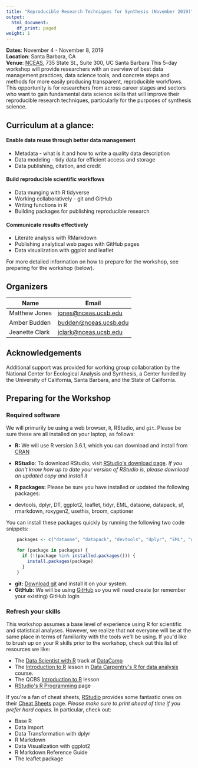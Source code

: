 ```yaml
---
title: "Reproducible Research Techniques for Synthesis (November 2019)"
output:
  html_document:
    df_print: paged
weight: 1
---
```




__Dates__: November 4 - November 8, 2019<br>
__Location__: Santa Barbara, CA<br>
__Venue__: [NCEAS](https://www.nceas.ucsb.edu), 735 State St., Suite 300, UC Santa Barbara
This 5-day workshop will provide researchers with an overview of best data management practices, data science tools, and concrete steps and methods for more easily producing transparent, reproducible workflows. This opportunity is for researchers from across career stages and sectors who want to gain fundamental data science skills that will improve their reproducible research techniques, particularly for the purposes of synthesis science.


## Curriculum at a glance:

#### Enable data reuse through better data management

* Metadata - what is it and how to write a quality data description
* Data modeling - tidy data for efficient access and storage
* Data publishing, citation, and credit

#### Build reproducible scientific workflows

* Data munging with R tidyverse
* Working collaboratively - git and GitHub
* Writing functions in R
* Building packages for publishing reproducible research

#### Communicate results effectively

* Literate analysis with RMarkdown
* Publishing analytical web pages with GitHub pages
* Data visualization with ggplot and leaflet

For more detailed information on how to prepare for the workshop, see preparing for the workshop (below).


## Organizers

|Name         | Email              |
|-------------|--------------------|
|Matthew Jones| jones@nceas.ucsb.edu |
|Amber Budden | budden@nceas.ucsb.edu|
|Jeanette Clark| jclark@nceas.ucsb.edu |

## Acknowledgements

Additional support was provided for working group collaboration by the National Center for Ecological Analysis and Synthesis, a Center funded by the University of California, Santa Barbara, and the State of California.


## Preparing for the Workshop

### Required software

We will primarily be using a web browser, `R`, RStudio, and `git`. Please be sure these are all installed on your laptop, as follows:

- **R:** We will use R version 3.6.1, which you can download and install from [CRAN](https://cran.rstudio.com)

- **RStudio**: To download RStudio, visit [RStudio's download page](https://www.rstudio.com/products/rstudio/download/).
  *If you don't know how up to date your version of RStudio is, please download an updated copy and install it*

- **R packages:** Please be sure you have installed or updated the following packages:

- devtools, dplyr, DT, ggplot2, leaflet, tidyr, EML, dataone, datapack, sf, rmarkdown, roxygen2, usethis, broom, captioner

You can install these packages quickly by running the following two code snippets:

```r
    packages <- c("dataone", "datapack", "devtools", "dplyr", "EML", "ggplot2", "readxl", "tidyr", "EML", "dataone", "datapack", "sf", "rmarkdown", "roxygen2", "usethis", "broom", "captioner")
```

```r
    for (package in packages) {
      if (!(package %in% installed.packages())) {
        install.packages(package)
      }
    }
```

- **git:** [Download git](https://git-scm.com/downloads) and install it on your system.
- **GitHub:** We will be using [GitHub](https://github.com) so you will need create (or remember your existing) GitHub login

### Refresh your skills

This workshop assumes a base level of experience using R for scientific and statistical analyses.
However, we realize that not everyone will be at the same place in terms of familiarity with the tools we'll be using.
If you'd like to brush up on your R skills prior to the workshop, check out this list of resources we like:

- The [Data Scientist with R](https://www.datacamp.com/tracks/data-scientist-with-r) track at [DataCamp](https://www.datacamp.com)
- The [Introduction to R](http://www.datacarpentry.org/R-ecology-lesson/01-intro-to-r.html) lesson in [Data Carpentry's R for data analysis](http://www.datacarpentry.org/R-ecology-lesson/) course.
- The QCBS [Introduction to R](https://qcbs.ca/wiki/r) lesson
- [RStudio's R Programming](https://www.rstudio.com/online-learning/) page

If you're a fan of cheat sheets, [RStudio](https://www.rstudio.com) provides some fantastic ones on their [Cheat Sheets](https://www.rstudio.com/resources/cheatsheets/) page.
*Please make sure to print ahead of time if you prefer hard copies.*
In particular, check out:

* Base R
* Data Import
* Data Transformation with dplyr
* R Markdown
* Data Visualization with ggplot2
* R Markdown Reference Guide
* The leaflet package